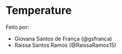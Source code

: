 # Temperature
Feito por:
- Giovana Santos de França (@gsfranca)
- Raissa Santos Ramos (@RaissaRamos15)
